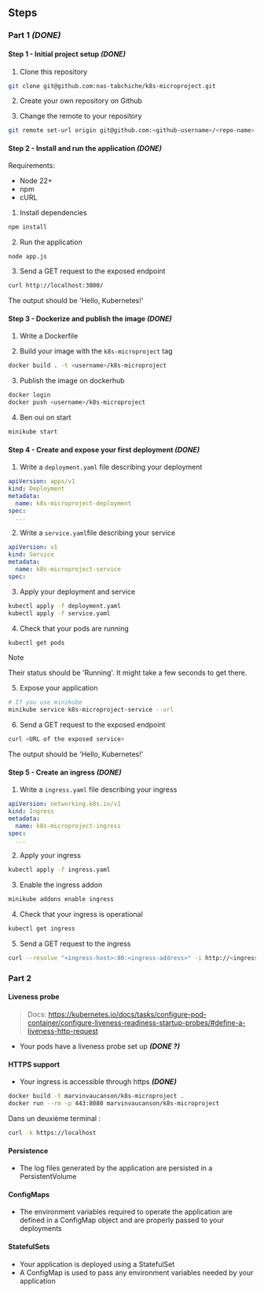 ## Steps

### Part 1 ***(DONE)***

#### Step 1 - Initial project setup ***(DONE)***

1. Clone this repository

```bash
git clone git@github.com:nas-tabchiche/k8s-microproject.git
```

2. Create your own repository on Github

3. Change the remote to your repository

```bash
git remote set-url origin git@github.com:<github-username>/<repo-name>.git
```

#### Step 2 - Install and run the application ***(DONE)***

Requirements:
- Node 22+
- npm
- cURL

1. Install dependencies

```bash
npm install
```

2. Run the application

```
node app.js
```

3. Send a GET request to the exposed endpoint

```bash
curl http://localhost:3000/
```

The output should be 'Hello, Kubernetes!'

#### Step 3 - Dockerize and publish the image ***(DONE)***

1. Write a Dockerfile

2. Build your image with the `k8s-microproject` tag

```bash
docker build . -t <username>/k8s-microproject
```

3. Publish the image on dockerhub

```bash
docker login
docker push <username>/k8s-microproject
```

4. Ben oui on start

```bash
minikube start
```

#### Step 4 - Create and expose your first deployment ***(DONE)***

1. Write a `deployment.yaml` file describing your deployment

```yaml
apiVersion: apps/v1
kind: Deployment
metadata:
  name: k8s-microproject-deployment
spec:
  ...
```

2. Write a `service.yaml`file describing your service

```yaml
apiVersion: v1
kind: Service
metadata:
  name: k8s-microproject-service
spec:
```

3. Apply your deployment and service

```bash
kubectl apply -f deployment.yaml
kubectl apply -f service.yaml
```

4. Check that your pods are running

```bash
kubectl get pods
```

> [!NOTE]
> Their status should be 'Running'. It might take a few seconds to get there.

5. Expose your application

```bash
# If you use minikube
minikube service k8s-microproject-service --url
```

6. Send a GET request to the exposed endpoint

```bash
curl <URL of the exposed service>
```

The output should be 'Hello, Kubernetes!'

#### Step 5 - Create an ingress ***(DONE)***

1. Write a `ingress.yaml` file describing your ingress

```yaml
apiVersion: networking.k8s.io/v1
kind: Ingress
metadata:
  name: k8s-microproject-ingress
spec:
  ...
```

2. Apply your ingress

```bash
kubectl apply -f ingress.yaml
```

3. Enable the ingress addon

```bash
minikube addons enable ingress
```

4. Check that your ingress is operational

```bash
kubectl get ingress
```

5. Send a GET request to the ingress

```bash
curl --resolve "<ingress-host>:80:<ingress-address>" -i http://<ingress-host>/
```

### Part 2

#### Liveness probe

> Docs: https://kubernetes.io/docs/tasks/configure-pod-container/configure-liveness-readiness-startup-probes/#define-a-liveness-http-request

- Your pods have a liveness probe set up ***(DONE ?)***

#### HTTPS support

- Your ingress is accessible through https ***(DONE)***

```bash
docker build -t marvinvaucanson/k8s-microproject .
docker run --rm -p 443:8080 marvinvaucanson/k8s-microproject
```

Dans un deuxième terminal :
```bash
curl -k https://localhost
```

#### Persistence

- The log files generated by the application are persisted in a PersistentVolume

#### ConfigMaps

- The environment variables required to operate the application are defined in a ConfigMap object and are properly passed to your deployments

#### StatefulSets

- Your application is deployed using a StatefulSet
- A ConfigMap is used to pass any environment variables needed by your application